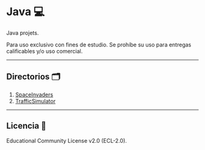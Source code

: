 # Java 💻
Java projets. 

Para uso exclusivo con fines de estudio. Se prohíbe su uso para entregas calificables y/o uso comercial.
***
## Directorios 🗂
1. [SpaceInvaders](#)
2. [TrafficSimulator](#)
***
## Licencia 📄
Educational Community License v2.0 (ECL-2.0).
